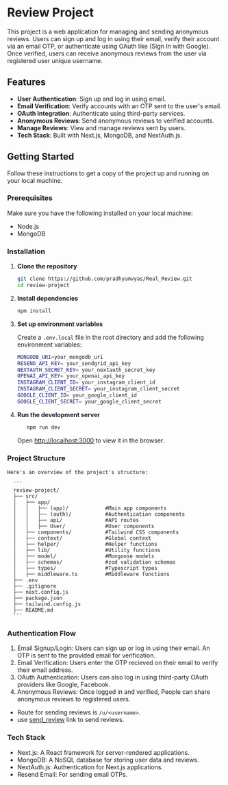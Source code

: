 # Review Project

This project is a web application for managing and sending anonymous reviews. Users can sign up and log in using their email, verify their account via an email OTP, or authenticate using OAuth like (Sign In with Google). Once verified, users can receive anonymous reviews from the user via registered user unique username.

## Features

- **User Authentication**: Sign up and log in using email.
- **Email Verification**: Verify accounts with an OTP sent to the user's email.
- **OAuth Integration**: Authenticate using third-party services.
- **Anonymous Reviews**: Send anonymous reviews to verified accounts.
- **Manage Reviews**: View and manage reviews sent by users.
- **Tech Stack**: Built with Next.js, MongoDB, and NextAuth.js.

## Getting Started

Follow these instructions to get a copy of the project up and running on your local machine.

### Prerequisites

Make sure you have the following installed on your local machine:

- Node.js
- MongoDB

### Installation

1. **Clone the repository**

   ```bash
   git clone https://github.com/pradhyumvyas/Real_Review.git
   cd review-project
   ```

2. **Install dependencies**
   ```bash
   npm install
   ```

3. **Set up environment variables**
   
      Create a `.env.local` file in the root directory and add the following environment variables:
   
      ```bash
      MONGODB_URI=your_mongodb_uri
      RESEND_API_KEY= your_sendgrid_api_key
      NEXTAUTH_SECRET_KEY= your_nextauth_secret_key
      OPENAI_API_KEY= your_openai_api_key
      INSTAGRAM_CLIENT_ID= your_instagram_client_id
      INSTAGRAM_CLIENT_SECRET= your_instagram_client_secret
      GOOGLE_CLIENT_ID= your_google_client_id
      GOOGLE_CLIENT_SECRET= your_google_client_secret
      ```
      
4. **Run the development server**
   ```bash
      npm run dev
   ```
   Open [http://localhost:3000](http://localhost:3000) to view it in the browser.


### Project Structure
    Here's an overview of the project's structure:
       
      ```
      review-project/
      ├── src/
      │   ├── app/
      │   │   ├── (app)/            #Main app components
      │   │   ├── (auth)/           #Authentication components
      │   │   ├── api/              #API routes
      │   │   ├── User/             #User components
      │   ├── components/           #Tailwind CSS components
      │   ├── context/              #Global context
      │   ├── helper/               #Helper functions
      │   ├── lib/                  #Utility functions
      │   ├── model/                #Mongoose models
      │   ├── schemas/              #zod validation schemas
      │   ├── types/                #Typescript types
      │   ├── middleware.ts         #Middleware functions   
      ├── .env
      ├── .gitignore
      ├── next.config.js
      ├── package.json
      ├── tailwind.config.js
      ├── README.md
      ```

### Authentication Flow
1. Email Signup/Login: Users can sign up or log in using their email. An OTP is sent to the provided email for verification.
2. Email Verification: Users enter the OTP recieved on their email to verify their email address.
3. OAuth Authentication: Users can also log in using third-party OAuth providers like Google, Facebook.
4. Anonymous Reviews: Once logged in and verified, People can share anonymous reviews to registered users.
  - Route for sending reviews is `/u/<username>`.
  - use [send_review](http://localhost:3000/u/one2) link to send reviews.

### Tech Stack
   - Next.js: A React framework for server-rendered applications.
   - MongoDB: A NoSQL database for storing user data and reviews.
   - NextAuth.js: Authentication for Next.js applications.
   - Resend Email: For sending email OTPs.
